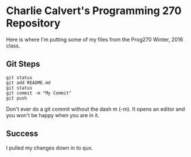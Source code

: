 # Charlie Calvert's Programming 270 Repository

Here is where I'm putting some of my files from the Prog270 Winter, 2016 class.

## Git Steps

```
git status
git add README.md
git status
git commit -m "My Commit"
git push
```

Don't ever do a git commit without the dash m (-m). It opens an editor and you won't be happy when you are in it.

## Success

I pulled my changes down in to qux.
